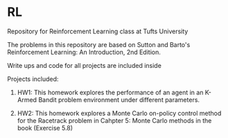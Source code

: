 # RL
Repository for Reinforcement Learning class at Tufts University

The problems in this repository are based on Sutton and Barto's Reinforcement Learning: An Introduction, 2nd Edition.

Write ups and code for all projects are included inside

Projects included:

1) HW1: This homework explores the performance of an agent in an K-Armed Bandit problem environment under different parameters.

2) HW2: This homework explores a Monte Carlo on-policy control method for the Racetrack problem in Cahpter 5: Monte Carlo methods in the book (Exercise 5.8)
